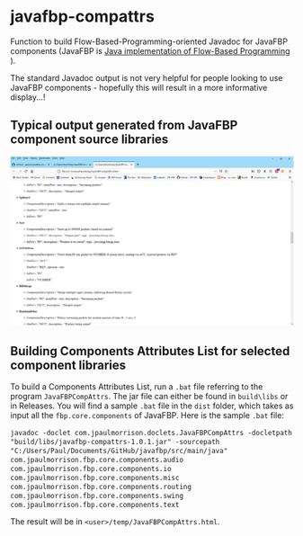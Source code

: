 # javafbp-compattrs

Function to build Flow-Based-Programming-oriented Javadoc for JavaFBP components (JavaFBP is [Java implementation of Flow-Based Programming](https://github.com/jpaulm/javafbp) ).

The standard Javadoc output is not very helpful for people looking to use JavaFBP components - hopefully this will result in a more informative display...!

## Typical output generated from JavaFBP component source libraries

![Part of JavaFBP component listing](https://github.com/jpaulm/javafbp-compattrs/blob/master/docs/compListPart3.png "Part of JavaFBP component listing")

## Building Components Attributes List for selected component libraries

To build a Components Attributes List, run a `.bat` file referring to the program `JavaFBPCompAttrs`.  The jar file can either be found in `build\libs` or in Releases.  You will find a sample `.bat` file in the `dist` folder, which takes as input all the `fbp.core.components` of JavaFBP.  Here is the sample `.bat` file: 

    javadoc -doclet com.jpaulmorrison.doclets.JavaFBPCompAttrs -docletpath "build/libs/javafbp-compattrs-1.0.1.jar" -sourcepath  "C:/Users/Paul/Documents/GitHub/javafbp/src/main/java" com.jpaulmorrison.fbp.core.components.audio  com.jpaulmorrison.fbp.core.components.io  com.jpaulmorrison.fbp.core.components.misc  com.jpaulmorrison.fbp.core.components.routing  com.jpaulmorrison.fbp.core.components.swing  com.jpaulmorrison.fbp.core.components.text
    
The result will be in `<user>/temp/JavaFBPCompAttrs.html`. 

